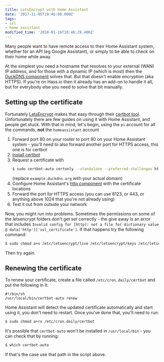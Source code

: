 ```yaml
---
title: LetsEncrypt with Home Assistant
date: '2017-11-05T19:46:00.000Z'
tags:
- ssl
- home assistant
modified_time: '2018-01-16T10:46:29.400Z'
---
```


Many people want to have remote access to their Home Assistant system, whether for an API (eg Google Assistant), or simply to be able to check on their home while away.

At the simplest you need a hostname that resolves to your external (WAN) IP address, and for those with a dynamic IP (which is most) then the [DuckDNS component](https://home-assistant.io/integrations/duckdns/) solves that. But that doesn't enable encryption (aka HTTPS). If you're on Hass.io then it already has an add-on to handle it all, but for everybody else you need to solve that bit manually.

## Setting up the certificate

Fortunately [LetsEncrypt](https://letsencrypt.org/) makes that easy through their [certbot tool](https://certbot.eff.org/about/). Unfortunately there are few guides on using it with Home Assistant, and people get stuck. With that in mind, let's begin, using the `pi` account for all the commands, **not** the `homeassistant` account

1. Forward port 80 on your router to port 80 on your Home Assistant system - you'll need to also forward another port for HTTPS access, this one is for certbot
2. [Install certbot](https://certbot.eff.org/docs/install.html)
3. Request a certificate with
   ```bash
   $ sudo certbot-auto certonly --standalone --preferred-challenges http -d example.duckdns.org
   ```
   (replace `example.duckdns.org` with your actual domain)
4. Configure Home Assistant's [http component](https://home-assistant.io/integrations/http/) with the certificate locations
5. Forward the port for HTTPS access (you can use 8123, or 443, or anything above 1024 that you're not already using)
6. Test it out from outside your network

Now, you might run into problems. Sometimes the permissions on some of the letsencrypt folders don't get set correctly - the give away is an error that includes `Invalid config for [http]: not a file for dictionary value @ data['http']['ssl_certificate']`. If that happens try the following command:

```bash
$ sudo chmod a+x /etc/letsencrypt/live /etc/letsencrypt/keys /etc/letsencrypt/archive
```

Then try again.

## Renewing the certificate

To renew your certificate, create a file called `/etc/cron.daily/certbot` and put the following in it:

```
#!/bin/sh
/usr/local/bin/certbot-auto renew
```

Home Assistant will detect the updated certificate automatically and start using it, you don't need to restart. Once you've done that, you'll need to run:

```bash
$ sudo chmod a+rx /etc/cron.daily/certbot
```

It's possible that `certbot-auto` won't be installed in `/usr/local/bin` - you can check that by running:

```bash
$ which certbot-auto
```

If that's the case use that path in the script above.
